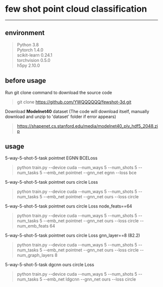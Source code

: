 # few shot point cloud classification

----------------
## environment
> Python 3.8  
> Pytorch 1.4.0  
> scikit-learn 0.24.1  
> torchvision 0.5.0  
> h5py 2.10.0

## before usage
Run git clone command to download the source code
> git clone https://github.com/YWQQQQQQ/fewshot-3d.git

Download **Modelnet40** dataset (The code will download itself, manually download and unzip to 'dataset' folder if error appears)
> https://shapenet.cs.stanford.edu/media/modelnet40_ply_hdf5_2048.zip
## usage

5-way-5-shot-5-task pointnet EGNN BCELoss
> python train.py --device cuda --num_ways 5 --num_shots 5 --num_tasks 5 --emb_net pointnet --gnn_net egnn --loss bce

5-way-5-shot-5-task pointnet ours circle Loss  
> python train.py --device cuda --num_ways 5 --num_shots 5 --num_tasks 5 --emb_net pointnet --gnn_net ours --loss circle

5-way-5-shot-5-task pointnet ours circle Loss node_feats==64
> python train.py --device cuda --num_ways 5 --num_shots 5 --num_tasks 5 --emb_net pointnet --gnn_net ours --loss circle --num_emb_feats 64

5-way-5-shot-5-task pointnet ours circle Loss  gnn_layer==8 (82.2)
> python train.py --device cuda --num_ways 5 --num_shots 5 --num_tasks 5 --emb_net pointnet --gnn_net ours --loss circle --num_graph_layers 8

5-way-5-shot-5-task dgcnn ours circle Loss
> python train.py --device cuda --num_ways 5 --num_shots 5 --num_tasks 5 --emb_net ldgcnn --gnn_net ours --loss circle
